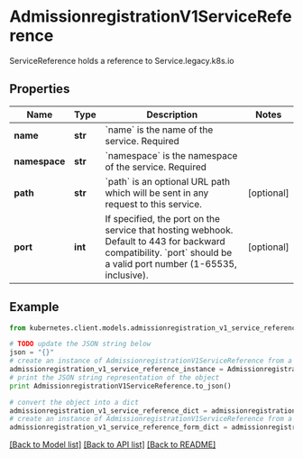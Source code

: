 # AdmissionregistrationV1ServiceReference

ServiceReference holds a reference to Service.legacy.k8s.io

## Properties

Name | Type | Description | Notes
------------ | ------------- | ------------- | -------------
**name** | **str** | &#x60;name&#x60; is the name of the service. Required | 
**namespace** | **str** | &#x60;namespace&#x60; is the namespace of the service. Required | 
**path** | **str** | &#x60;path&#x60; is an optional URL path which will be sent in any request to this service. | [optional] 
**port** | **int** | If specified, the port on the service that hosting webhook. Default to 443 for backward compatibility. &#x60;port&#x60; should be a valid port number (1-65535, inclusive). | [optional] 

## Example

```python
from kubernetes.client.models.admissionregistration_v1_service_reference import AdmissionregistrationV1ServiceReference

# TODO update the JSON string below
json = "{}"
# create an instance of AdmissionregistrationV1ServiceReference from a JSON string
admissionregistration_v1_service_reference_instance = AdmissionregistrationV1ServiceReference.from_json(json)
# print the JSON string representation of the object
print AdmissionregistrationV1ServiceReference.to_json()

# convert the object into a dict
admissionregistration_v1_service_reference_dict = admissionregistration_v1_service_reference_instance.to_dict()
# create an instance of AdmissionregistrationV1ServiceReference from a dict
admissionregistration_v1_service_reference_form_dict = admissionregistration_v1_service_reference.from_dict(admissionregistration_v1_service_reference_dict)
```
[[Back to Model list]](../README.md#documentation-for-models) [[Back to API list]](../README.md#documentation-for-api-endpoints) [[Back to README]](../README.md)


